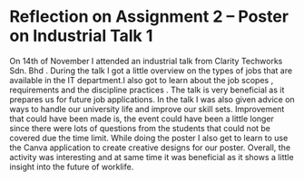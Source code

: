 # Reflection on Assignment 2 – Poster on Industrial Talk 1
On 14th of November I attended an industrial talk from Clarity Techworks Sdn. 
Bhd . During the talk I got a little overview on the types of jobs that are 
available in the IT department.I also got to learn about the job scopes , 
requirements and the discipline practices . The talk is very beneficial as it 
prepares us for future job applications. In the talk I was also given advice on 
ways to handle our university life and improve our skill sets. Improvement that 
could have been made is, the event could have been a little longer since there 
were lots of questions from the students that could not be covered due the 
time limit. While doing the poster I also get to learn to use the Canva 
application to create creative designs for our poster. Overall, the activity was 
interesting and at same time it was beneficial as it shows a little insight into the 
future of worklife.

